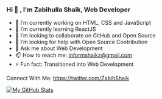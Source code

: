 ### Hi 👋 , I'm Zabihulla Shaik, Web Developer
          

- 🔭 I’m currently working on HTML, CSS and JavaScript
- 🌱 I’m currently learning ReactJS
- 👯 I’m looking to collaborate on GitHub and Open Source
- 🤔 I’m looking for help with Open Source Contribution
- 💬 Ask me about Web Development
- 📫 How to reach me: informshaikz@gmail.com
- ⚡ Fun fact: Transitioned into Web Development

Connect With Me:
https://twitter.com/ZabihShaik


[![My GitHub Stats](https://github-readme-stats.vercel.app/api/?username=zabihshaik&count_private=true&theme=tokyonight&showicons=true)]()

